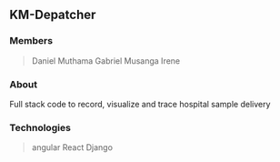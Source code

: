 ## KM-Depatcher

### Members
> Daniel Muthama
> Gabriel Musanga
> Irene

### About 

Full stack code to record, visualize and trace hospital sample delivery

### Technologies

 > angular
 > React
 > Django
